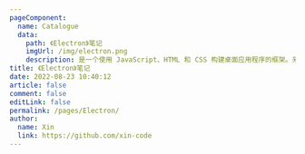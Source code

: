 ```yaml
---
pageComponent: 
  name: Catalogue
  data: 
    path: 《Electron》笔记
    imgUrl: /img/electron.png
    description: 是一个使用 JavaScript、HTML 和 CSS 构建桌面应用程序的框架。来源：<a href='https://www.electronjs.org/zh/' target='_blank'>Electron 中文教程</a>
title: 《Electron》笔记
date: 2022-08-23 10:40:12
article: false
comment: false
editLink: false
permalink: /pages/Electron/
author: 
  name: Xin
  link: https://github.com/xin-code
---
```


<br />